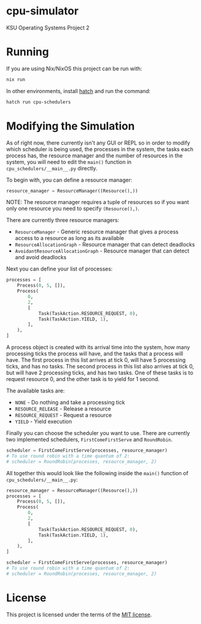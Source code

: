 # cpu-simulator
KSU Operating Systems Project 2

# Running
If you are using Nix/NixOS this project can be run with:
```sh
nix run
```

In other environments, install [hatch](https://hatch.pypa.io/latest/install/) and run the command:
```sh
hatch run cpu-schedulers
```

# Modifying the Simulation
As of right now, there currently isn't any GUI or REPL so in order to modify which scheduler is being used, the
processes in the system, the tasks each process has, the resource manager and the number of resources in the system,
you will need to edit the `main()` function in `cpu_schedulers/__main__.py` directly.

To begin with, you can define a resource manager:
```py
resource_manager = ResourceManager((Resource(),))
```

NOTE: The resource manager requires a tuple of resources so if you want only one resource you need to specify
`(Resource(),)`.

There are currently three resource managers:
- `ResourceManager` - Generic resource manager that gives a process access to a resource as long as its available
- `ResourceAllocationGraph` - Resource manager that can detect deadlocks
- `AvoidantResourceAllocationGraph` - Resource manager that can detect and avoid deadlocks

Next you can define your list of processes:
```py
processes = [
    Process(0, 5, []),
    Process(
        0,
        2,
        [
            Task(TaskAction.RESOURCE_REQUEST, 0),
            Task(TaskAction.YIELD, 1),
        ],
    ),
]
```

A process object is created with its arrival time into the system, how many processing ticks the process will have, and
the tasks that a process will have.
The first process in this list arrives at tick 0, will have 5 processing ticks, and has no tasks.
The second process in this list also arrives at tick 0, but will have 2 processing ticks, and has two tasks.
One of these tasks is to request resource 0, and the other task is to yield for 1 second.

The available tasks are:
- `NONE` - Do nothing and take a processing tick
- `RESOURCE_RELEASE` - Release a resource
- `RESOURCE_REQUEST` - Request a resource
- `YIELD` - Yield execution

Finally you can choose the scheduler you want to use.
There are currently two implemented schedulers, `FirstComeFirstServe` and `RoundRobin`.

```py
scheduler = FirstComeFirstServe(processes, resource_manager)
# To use round robin with a time quantum of 2:
# scheduler = RoundRobin(processes, resource_manager, 2)
```

All together this would look like the following inside the `main()` function of `cpu_schedulers/__main__.py`:

```py
resource_manager = ResourceManager((Resource(),))
processes = [
    Process(0, 5, []),
    Process(
        0,
        2,
        [
            Task(TaskAction.RESOURCE_REQUEST, 0),
            Task(TaskAction.YIELD, 1),
        ],
    ),
]

scheduler = FirstComeFirstServe(processes, resource_manager)
# To use round robin with a time quantum of 2:
# scheduler = RoundRobin(processes, resource_manager, 2)
```

# License
This project is licensed under the terms of the [MIT license](https://choosealicense.com/licenses/mit/).

